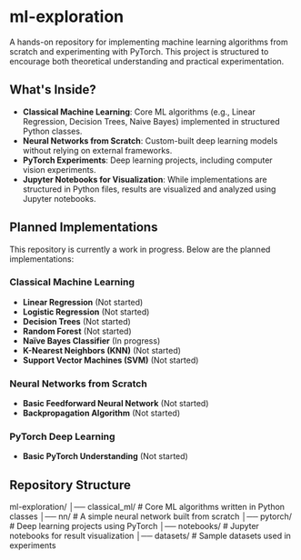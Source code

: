 # ml-exploration
A hands-on repository for implementing machine learning algorithms from scratch and experimenting with PyTorch. This project is structured to encourage both theoretical understanding and practical experimentation.

## What's Inside?
- **Classical Machine Learning**: Core ML algorithms (e.g., Linear Regression, Decision Trees, Naive Bayes) implemented in structured Python classes.
- **Neural Networks from Scratch**: Custom-built deep learning models without relying on external frameworks.
- **PyTorch Experiments**: Deep learning projects, including computer vision experiments.
- **Jupyter Notebooks for Visualization**: While implementations are structured in Python files, results are visualized and analyzed using Jupyter notebooks.

## Planned Implementations  
This repository is currently a work in progress. Below are the planned implementations:

### **Classical Machine Learning**
- **Linear Regression**  (Not started)
- **Logistic Regression**  (Not started)
- **Decision Trees**  (Not started)
- **Random Forest**  (Not started)
- **Naïve Bayes Classifier**  (In progress)
- **K-Nearest Neighbors (KNN)**  (Not started)
- **Support Vector Machines (SVM)**  (Not started)

### **Neural Networks from Scratch**
- **Basic Feedforward Neural Network**  (Not started)
- **Backpropagation Algorithm**  (Not started)

### **PyTorch Deep Learning**
- **Basic PyTorch Understanding**  (Not started)

## Repository Structure

ml-exploration/ 
│── classical_ml/ # Core ML algorithms written in Python classes
│── nn/ # A simple neural network built from scratch
│── pytorch/ # Deep learning projects using PyTorch
│── notebooks/ # Jupyter notebooks for result visualization
│── datasets/ # Sample datasets used in experiments